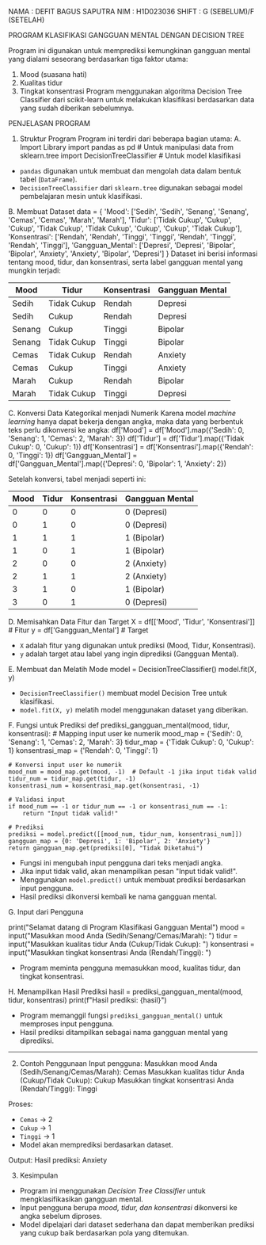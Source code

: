 NAMA  : DEFIT BAGUS SAPUTRA
NIM   : H1D023036
SHIFT : G (SEBELUM)/F (SETELAH)


PROGRAM KLASIFIKASI GANGGUAN MENTAL DENGAN DECISION TREE

Program ini digunakan untuk memprediksi kemungkinan gangguan mental yang dialami seseorang berdasarkan tiga faktor utama: 
1. Mood (suasana hati)
2. Kualitas tidur
3. Tingkat konsentrasi
Program menggunakan algoritma Decision Tree Classifier dari scikit-learn untuk melakukan klasifikasi berdasarkan data yang sudah diberikan sebelumnya.

PENJELASAN PROGRAM

1. Struktur Program
Program ini terdiri dari beberapa bagian utama:
A. Import Library
import pandas as pd  # Untuk manipulasi data
from sklearn.tree import DecisionTreeClassifier  # Untuk model klasifikasi

- `pandas` digunakan untuk membuat dan mengolah data dalam bentuk tabel (`DataFrame`).
- `DecisionTreeClassifier` dari `sklearn.tree` digunakan sebagai model pembelajaran mesin untuk klasifikasi.

B. Membuat Dataset
data = {
    'Mood': ['Sedih', 'Sedih', 'Senang', 'Senang', 'Cemas', 'Cemas', 'Marah', 'Marah'],
    'Tidur': ['Tidak Cukup', 'Cukup', 'Cukup', 'Tidak Cukup', 'Tidak Cukup', 'Cukup', 'Cukup', 'Tidak Cukup'],
    'Konsentrasi': ['Rendah', 'Rendah', 'Tinggi', 'Tinggi', 'Rendah', 'Tinggi', 'Rendah', 'Tinggi'],
    'Gangguan_Mental': ['Depresi', 'Depresi', 'Bipolar', 'Bipolar', 'Anxiety', 'Anxiety', 'Bipolar', 'Depresi']
}
Dataset ini berisi informasi tentang mood, tidur, dan konsentrasi, serta label gangguan mental yang mungkin terjadi:

| Mood  | Tidur       | Konsentrasi | Gangguan Mental |
|--------|------------|-------------|----------------|
| Sedih  | Tidak Cukup | Rendah      | Depresi       |
| Sedih  | Cukup      | Rendah      | Depresi       |
| Senang | Cukup      | Tinggi      | Bipolar       |
| Senang | Tidak Cukup | Tinggi      | Bipolar       |
| Cemas  | Tidak Cukup | Rendah      | Anxiety       |
| Cemas  | Cukup      | Tinggi      | Anxiety       |
| Marah  | Cukup      | Rendah      | Bipolar       |
| Marah  | Tidak Cukup | Tinggi      | Depresi       |


C. Konversi Data Kategorikal menjadi Numerik
Karena model *machine learning* hanya dapat bekerja dengan angka, maka data yang berbentuk teks perlu dikonversi ke angka:
df['Mood'] = df['Mood'].map({'Sedih': 0, 'Senang': 1, 'Cemas': 2, 'Marah': 3})
df['Tidur'] = df['Tidur'].map({'Tidak Cukup': 0, 'Cukup': 1})
df['Konsentrasi'] = df['Konsentrasi'].map({'Rendah': 0, 'Tinggi': 1})
df['Gangguan_Mental'] = df['Gangguan_Mental'].map({'Depresi': 0, 'Bipolar': 1, 'Anxiety': 2})

Setelah konversi, tabel menjadi seperti ini:

| Mood | Tidur | Konsentrasi | Gangguan Mental |
|------|-------|------------|----------------|
| 0    | 0     | 0          | 0 (Depresi)   |
| 0    | 1     | 0          | 0 (Depresi)   |
| 1    | 1     | 1          | 1 (Bipolar)   |
| 1    | 0     | 1          | 1 (Bipolar)   |
| 2    | 0     | 0          | 2 (Anxiety)   |
| 2    | 1     | 1          | 2 (Anxiety)   |
| 3    | 1     | 0          | 1 (Bipolar)   |
| 3    | 0     | 1          | 0 (Depresi)   |

D. Memisahkan Data Fitur dan Target
X = df[['Mood', 'Tidur', 'Konsentrasi']]  # Fitur
y = df['Gangguan_Mental']  # Target

- `X` adalah fitur yang digunakan untuk prediksi (Mood, Tidur, Konsentrasi).
- `y` adalah target atau label yang ingin diprediksi (Gangguan Mental).

E. Membuat dan Melatih Mode
model = DecisionTreeClassifier()
model.fit(X, y)
- `DecisionTreeClassifier()` membuat model Decision Tree untuk klasifikasi.
- `model.fit(X, y)` melatih model menggunakan dataset yang diberikan.

F. Fungsi untuk Prediksi
def prediksi_gangguan_mental(mood, tidur, konsentrasi):
    # Mapping input user ke numerik
    mood_map = {'Sedih': 0, 'Senang': 1, 'Cemas': 2, 'Marah': 3}
    tidur_map = {'Tidak Cukup': 0, 'Cukup': 1}
    konsentrasi_map = {'Rendah': 0, 'Tinggi': 1}

    # Konversi input user ke numerik
    mood_num = mood_map.get(mood, -1)  # Default -1 jika input tidak valid
    tidur_num = tidur_map.get(tidur, -1)
    konsentrasi_num = konsentrasi_map.get(konsentrasi, -1)

    # Validasi input
    if mood_num == -1 or tidur_num == -1 or konsentrasi_num == -1:
        return "Input tidak valid!"

    # Prediksi
    prediksi = model.predict([[mood_num, tidur_num, konsentrasi_num]])
    gangguan_map = {0: 'Depresi', 1: 'Bipolar', 2: 'Anxiety'}
    return gangguan_map.get(prediksi[0], "Tidak Diketahui")

- Fungsi ini mengubah input pengguna dari teks menjadi angka.
- Jika input tidak valid, akan menampilkan pesan "Input tidak valid!".
- Menggunakan `model.predict()` untuk membuat prediksi berdasarkan input pengguna.
- Hasil prediksi dikonversi kembali ke nama gangguan mental.

G. Input dari Pengguna

print("Selamat datang di Program Klasifikasi Gangguan Mental")
mood = input("Masukkan mood Anda (Sedih/Senang/Cemas/Marah): ")
tidur = input("Masukkan kualitas tidur Anda (Cukup/Tidak Cukup): ")
konsentrasi = input("Masukkan tingkat konsentrasi Anda (Rendah/Tinggi): ")

- Program meminta pengguna memasukkan mood, kualitas tidur, dan tingkat konsentrasi.

H. Menampilkan Hasil Prediksi
hasil = prediksi_gangguan_mental(mood, tidur, konsentrasi)
print(f"Hasil prediksi: {hasil}")

- Program memanggil fungsi `prediksi_gangguan_mental()` untuk memproses input pengguna.
- Hasil prediksi ditampilkan sebagai nama gangguan mental yang diprediksi.

---

2. Contoh Penggunaan
Input pengguna:
Masukkan mood Anda (Sedih/Senang/Cemas/Marah): Cemas
Masukkan kualitas tidur Anda (Cukup/Tidak Cukup): Cukup
Masukkan tingkat konsentrasi Anda (Rendah/Tinggi): Tinggi

Proses:
- `Cemas` → 2
- `Cukup` → 1
- `Tinggi` → 1
- Model akan memprediksi berdasarkan dataset.

Output:
Hasil prediksi: Anxiety

3. Kesimpulan
- Program ini menggunakan *Decision Tree Classifier* untuk mengklasifikasikan gangguan mental.
- Input pengguna berupa *mood, tidur, dan konsentrasi* dikonversi ke angka sebelum diproses.
- Model dipelajari dari dataset sederhana dan dapat memberikan prediksi yang cukup baik berdasarkan pola yang ditemukan.

